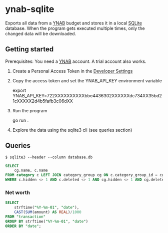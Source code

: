 # ynab-sqlite

Exports all data from a [YNAB](https://youneedadbudget.com) budget and stores it in a local [SQLite](https://sqlite.org/) database.
When the program gets executed multiple times, only the changed data will be downloaded.

## Getting started

Prerequisites: You need a [YNAB](https://youneedadbudget.com) account. A trial account also works.

1. Create a Personal Access Token in the [Developer Settings](https://app.youneedabudget.com/settings/developer)

2. Copy the access token and set the YNAB_API_KEY environment variable

	export YNAB_API_KEY=722XXXXXXXXXXbbe4436302XXXXXXdc734XX35bd21cXXXXX2d4b5fafb3c06dXX

3. Run the program

     go run .

4. Explore the data using the sqlite3 cli (see queries section)


## Queries

```
$ sqlite3 --header --column database.db
```

```sql
SELECT
	cg.name, c.name
FROM category c LEFT JOIN category_group cg ON c.category_group_id = cg.id
WHERE c.hidden <> 1 AND c.deleted <> 1 AND cg.hidden <> 1 AND cg.deleted <> 1;
```

### Net worth

```sql
SELECT
	strftime("%Y-%m-01", "date"),
	CAST(SUM(amount) AS REAL)/1000
FROM "transaction"
GROUP BY strftime("%Y-%m-01", "date")
ORDER BY "date";
```